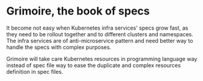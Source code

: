 # Grimoire, the book of specs

It become not easy when Kubernetes infra services' specs grow fast,
as they need to be rollout together and to different clusters and namespaces.
The infra services are of anti-microservice pattern and need better way to handle
the specs with complex purposes.

Grimoire will take care Kubernetes resources in programming language way instead of
spec file way to ease the duplicate and complex resources definition in spec files.